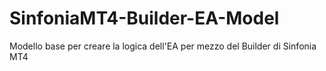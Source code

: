 # SinfoniaMT4-Builder-EA-Model
Modello base per creare la logica dell'EA per mezzo del Builder di Sinfonia MT4
